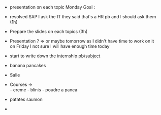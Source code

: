 - presentation on each topic 
Monday Goal : 
- resolved SAP I ask the IT they said that's a HR pb and I should ask them (1h)
- Prepare the slides on each topics (3h)
- Presentation ? => or maybe tomorrow as I didn't have time to work on it on Friday I not sure I will have enough time today
- start to write down the internship pb/subject 

- banana pancakes 
- Salle 
- Courses ->  
		- creme 
		- blinis 
		- poudre a panca 
- patates saumon 
- 